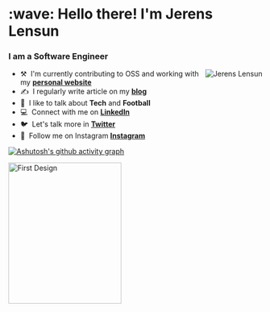 <h1 align="left" id="jerensl-title">:wave: Hello there! I'm Jerens Lensun</h1>
<h3 align="left">I am a Software Engineer</h3>


<a href="#jerensl-title">
  <img src="https://github-readme-stats.vercel.app/api?username=jerensl&show_icons=true&theme=react&count_private=true&include_all_commits=true" alt="Jerens Lensun" align="right" />
</a>

- ⚒️ &nbsp;I'm currently contributing to OSS and working with my **[personal website]**
- ✍️ &nbsp;I regularly write article on my **[blog]**
- 💬 &nbsp;I like to talk about **Tech** and **Football**
- 💻 &nbsp;Connect with me on **[LinkedIn]**
- 🐦 &nbsp;Let's talk more in **[Twitter]**
- 🤟 &nbsp;Follow me on Instagram **[Instagram]**

[linkedin]: https://www.linkedin.com/in/jerensl "LinkedIn"
[twitter]: https://twitter.com/jerensl22 "Twitter"
[instagram]: https://www.instagram.com/jerensl/ "Instagram"
[blog]: https://www.jerenslensun.com/blog "Blog"
[personal website]: https://www.jerenslensun.com/ "Personal Website"

[![Ashutosh's github activity graph](https://github-readme-activity-graph.vercel.app/graph?username=jerensl&bg_color=000000&color=fb7e7e&line=ffb3b3&point=d23232&area=true&hide_border=true)](https://github.com/ashutosh00710/github-readme-activity-graph)

 <a href= "https://meshery.layer5.io/user/2e246a4a-11e3-4b99-8c79-e42f8565e4be?tab=badges">
    <img width="224px" height="280px" src = "https://badges.layer5.io/assets/badges/first-design/first-design.png" alt = "First Design" />
</a >
